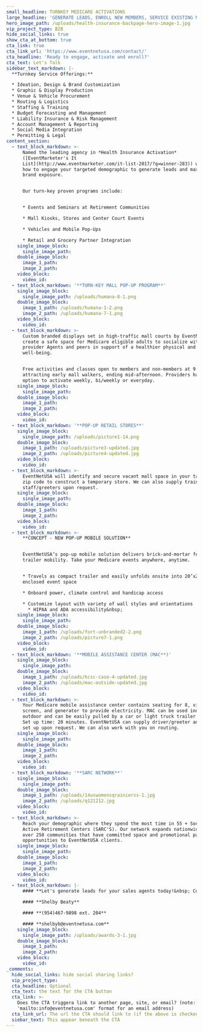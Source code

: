 ```yaml
---
small_headline: TURNKEY MEDICARE ACTIVATIONS
large_headline: 'GENERATE LEADS, ENROLL NEW MEMBERS, SERVICE EXISTING MEMBERS'
hero_image_path: /uploads/health-insurance-backpage-hero-image-1.jpg
vip_project_type: B2B
hide_social_links: true
show_cta_at_bottom: true
cta_link: true
cta_link_url: 'https://www.eventnetusa.com/contact/'
cta_headline: 'Ready to engage, activate and enroll?'
cta_text: Let's Talk
sidebar_text_markdown: |-
  **Turnkey Service Offerings:**

  * Ideation, Design & Brand Customization
  * Graphic & Display Production
  * Venue & Vehicle Procurement
  * Routing & Logistics
  * Staffing & Training
  * Budget Forecasting and Management
  * Liability Insurance & Risk Management
  * Account Management & Reporting
  * Social Media Integration
  * Permitting & Legal
content_section:
  - text_block_markdown: >-
      Named the leading agency in *Health Insurance Activation*
      ([EventMarketer's It
      List](http://www.eventmarketer.com/it-list-2017/?q=winner-283)) we know
      how to engage your targeted demographic to generate leads and maximize
      brand exposure.


      Our turn-key proven programs include:


      * Events and Seminars at Retirement Communities

      * Mall Kiosks, Stores and Center Court Events

      * Vehicles and Mobile Pop-Ups

      * Retail and Grocery Partner Integration
    single_image_block:
      single_image_path:
    double_image_block:
      image_1_path:
      image_2_path:
    video_block:
      video_id:
  - text_block_markdown: '**TURN-KEY MALL POP-UP PROGRAM**'
    single_image_block:
      single_image_path: /uploads/humana-8-1.png
    double_image_block:
      image_1_path: /uploads/humana-1-2.png
      image_2_path: /uploads/humana-7-1.png
    video_block:
      video_id:
  - text_block_markdown: >-
      Custom branded displays set in high-traffic mall courts by EventNetUSA
      create a safe space for Medicare eligible adults to socialize with
      provider Agents and peers in support of a healthier physical and mental
      well-being.


      Free activities and classes open to members and non-members at 9 a.m.,
      attracting early mall walkers, ending mid-afternoon. Providers have the
      option to activate weekly, bi/weekly or everyday.
    single_image_block:
      single_image_path:
    double_image_block:
      image_1_path:
      image_2_path:
    video_block:
      video_id:
  - text_block_markdown: '**POP-UP RETAIL STORES**'
    single_image_block:
      single_image_path: /uploads/picture1-14.png
    double_image_block:
      image_1_path: /uploads/picture3-updated.jpg
      image_2_path: /uploads/picture4-updated.jpg
    video_block:
      video_id:
  - text_block_markdown: >-
      EventNetUSA will identify and secure vacant mall space in your targeted
      zip code to construct a temporary store. We can also supply trained
      staff/greeters upon request.
    single_image_block:
      single_image_path:
    double_image_block:
      image_1_path:
      image_2_path:
    video_block:
      video_id:
  - text_block_markdown: >-
      **CONCEPT - NEW POP-UP MOBILE SOLUTION**


      EventNetUSA’s pop-up mobile solution delivers brick-and-mortar feel with
      trailer mobility. Take your Medicare events anywhere, anytime.


      * Travels as compact trailer and easily unfolds onsite into 20’x20’
      enclosed event space

      * Onboard power, climate control and handicap access

      * Customize layout with variety of wall styles and orientations
        * HIPAA and ADA accessibility&nbsp;
    single_image_block:
      single_image_path:
    double_image_block:
      image_1_path: /uploads/fort-unbranded2-2.png
      image_2_path: /uploads/picture7-1.png
    video_block:
      video_id:
  - text_block_markdown: '**MOBILE ASSISTANCE CENTER (MAC**)'
    single_image_block:
      single_image_path:
    double_image_block:
      image_1_path: /uploads/hcsc-case-4-updated.jpg
      image_2_path: /uploads/mac-outside-updated.jpg
    video_block:
      video_id:
  - text_block_markdown: >-
      Your Medicare mobile assistance center contains seating for 8, video
      screen, and generator to provide electricity. MAC can be used indoor or
      outdoor and can be easily pulled by a car or light truck trailer hitch.
      Set up time: 20 minutes. EventNetUSA can supply driver/greeter and manage
      set up upon request. We can also work with you on routing.
    single_image_block:
      single_image_path:
    double_image_block:
      image_1_path:
      image_2_path:
    video_block:
      video_id:
  - text_block_markdown: '**SARC NETWORK**'
    single_image_block:
      single_image_path:
    double_image_block:
      image_1_path: /uploads/14uswomensqrainierss-1.jpg
      image_2_path: /uploads/q121212.jpg
    video_block:
      video_id:
  - text_block_markdown: >-
      Reach your demographic where they spend the most time in 55 + Socially
      Active Retirement Centers (SARC'S). Our network expands nationwide with
      over 250 communities that have committed space and promotional partnership
      opportunities to EventNetUSA clients.
    single_image_block:
      single_image_path:
    double_image_block:
      image_1_path:
      image_2_path:
    video_block:
      video_id:
  - text_block_markdown: |-
      #### **Let's generate leads for your sales agents today!&nbsp; Contact:**

      #### **Shelby Beaty**

      #### **(954)467-9898 ext. 204**

      #### **shelbyb@eventnetusa.com**
    single_image_block:
      single_image_path: /uploads/awards-3-1.jpg
    double_image_block:
      image_1_path:
      image_2_path:
    video_block:
      video_id:
_comments:
  hide_social_links: hide social sharing links?
  vip_project_type:
  cta_headline: Optional
  cta_text: the text for the CTA button
  cta_link: >-
    Does the CTA triggera link to another page, site, or email? (note: use
    'mailto:info@eventnetusa.com' format for an email address)
  cta_link_url: The url the CTA should link to (if the above is checked)
  siebar_text: This appear beneath the CTA
---
```


